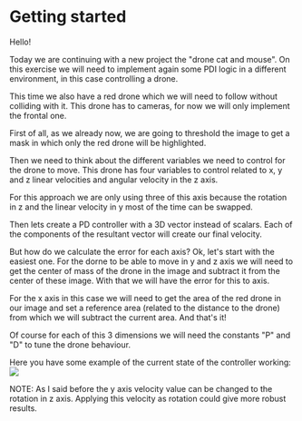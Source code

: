 # Getting started
Hello!

Today we are continuing with a new project the "drone cat and mouse". On this exercise we will need to implement again some PDI logic in a different environment, in this case controlling a drone.

This time we also have a red drone which we will need to follow without colliding with it. This drone has to cameras, for now we will only implement the frontal one.

First of all, as we already now, we are going to threshold the image to get a mask in which only the red drone will be highlighted.

Then we need to think about the different variables we need to control for the drone to move. This drone has four variables to control related to x, y and z linear velocities and angular velocity in the z axis.

For this approach we are only using three of this axis because the rotation in z and the linear velocity in y most of the time can be swapped.

Then lets create a PD controller with a 3D vector instead of scalars. Each of the components of the resultant vector will create our final velocity.

But how do we calculate the error for each axis? Ok, let's start with the easiest one. For the dorne to be able to move in y and z axis we will need to get the center of mass of the drone in the image and subtract it from the center of these image. With that we will have the error for this to axis.

For the x axis in this case we will need to get the area of the red drone in our image and set a reference area (related to the distance to the drone) from which we will subtract the current area. And that's it!

Of course for each of this 3 dimensions we will need the constants "P" and "D" to tune the drone behaviour.

Here you have some example of the current state of the controller working:[![](http://img.youtube.com/vi/3nqwA3SShPg/0.jpg)](https://www.youtube.com/watch?v=3nqwA3SShPg "Blog 1: Follow Line - JdeRobot")

NOTE: As I said before the y axis velocity value can be changed to the rotation in z axis. Applying this velocity as rotation could give more robust results.

